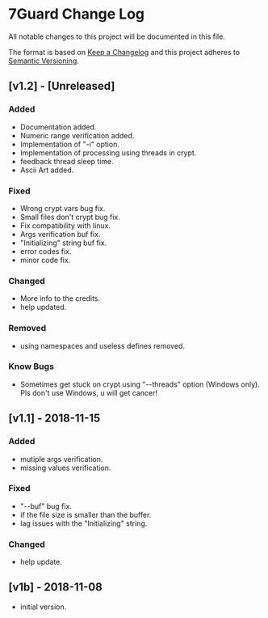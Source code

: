 # 7Guard Change Log

All notable changes to this project will be documented in this file.

The format is based on [Keep a Changelog](http://keepachangelog.com/) and this project adheres to [Semantic Versioning](http://semver.org/).

## [v1.2] - [Unreleased]
### Added
- Documentation added.
- Numeric range verification added.
- Implementation of "-i" option.
- Implementation of processing using threads in crypt.
- feedback thread sleep time.
- Ascii Art added.

### Fixed
- Wrong crypt vars bug fix.
- Small files don't crypt bug fix.
- Fix compatibility with linux.
- Args verification buf fix.
- "Initializing" string buf fix.
- error codes fix.
- minor code fix.

### Changed
- More info to the credits.
- help updated.

### Removed
- using namespaces and useless defines removed.

### Know Bugs
- Sometimes get stuck on crypt using "--threads" option (Windows only). Pls don't use Windows, u will get cancer!

## [v1.1] - 2018-11-15
### Added
- mutiple args verification.
- missing values verification.

### Fixed
- "--buf" bug fix.
- if the file size is smaller than the buffer.
- lag issues with the "Initializing" string.

### Changed
- help update.

## [v1b] - 2018-11-08
- initial version.